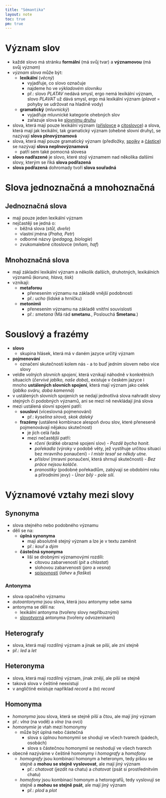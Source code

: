 ```yaml
---
title: "Sémantika"
layout: note
toc: true
pm: true
---
```

# Význam slov
- každé slovo má stránku **formální** (má svůj tvar) a **významovou** (má svůj _význam_)
- _význam slova_ může být:
    - **lexikální** (_věcný_)
        - vyjadřuje, co slovo označuje
        - najdeme ho ve _výkladovém slovníku_
        - př.: slovo _PLATAV_ nedává smysl, ergo nemá lexikální význam, slovo _PLAVAT_ už dává smysl, ergo má lexikální význam (_plavat_ = pohyby se udržovat na hladině vody)
    - **gramatický** (_mluvnický_)
        - vyjadřuje mluvnické kategorie ohebných slov
        - zařazuje slova ke [slovnímu druhu](/notes/school/czech/czech-grammar/morphology/)
- slova, která mají pouze lexikální význam ([příslovce](/notes/school/czech/czech-grammar/morphology/adverbs) a [citoslovce](/notes/school/czech/czech-grammar/morphology/interjections)) a slova, která mají jak lexikální, tak gramatický význam (ohebné slovní druhy), se nazývají **slova plnovýznamová**
- slova, která mají pouze gramatický význam (předložky, [spojky](/notes/school/czech/czech-grammar/morphology/conjunctions) a [částice](/notes/school/czech/czech-grammar/morphology/grammatical-particles)) se nazývají **slova neplnovýznamová**
    - patří sem také pomocná slovesa
- **slovo nadřazené** je slovo, které stojí významem nad několika dalšími slovy, kterým se říká **slova podřazená**
- **slova podřazená** dohromady tvoří **slova souřadná**
# Slova jednoznačná a mnohoznačná
## Jednoznačná slova
- mají pouze jeden lexikální význam
- nejčastěji se jedná o:
    - běžná slova (_stůl, dveře_)
    - vlastní jména (_Praha, Petr_)
    - odborné názvy (_pedagog, biologie_)
    - zvukomalebné citoslovce (_mňam, haf_)
## Mnohoznačná slova
- mají základní lexikální význam a několik dalších, druhotných, lexikálních významů (_koruna, hlava, tisk_)
- vznikají:
    - **metaforou**
        - přenesením významu na základě vnější podobnosti 
        - př.: _ucho_ (lidské a hrníčku)
    - **metonimii**
        - přenesením významu na základě vnitřní souvislosti 
        - př.: _smetana_ (Má rád **smetanu**., Poslouchá **Smetanu**.)
# Souslový a frazémy
- **slovo**
    - skupina hlásek, která má v daném jazyce určitý význam
- **pojmenování**
    - označení skutečnosti kolem nás - a to buď jedním slovem nebo více slovy
- veldle _volných slovních spojení_, která vznikají náhodně v konkrétních situacích (_červivé jablko, naše doba_), existuje v českém jazyce i mnoho **ustálených slovních spojení**, která mají význam jako celek (_jablko sváru, doba kamenná_)
- v ustálených slovních spojeních se nedají jednotlivá slova nahradit slovy stejných či podobných významů, ani se mezi ně nevkládají jiná slova
- mezi ustálená slovní spojení patří:
    - **sousloví** (víceslovná pojmenování)
        - př.: _kyselina sírová, skok daleký_
    - **frazémy** (ustálené kombinace alespoň dvou slov, které přeneseně pojmenovávají nějakou skutečnost)
        - je jich celá řada
        - mezi nečastější patří:
            - _rčení_ (krátké obrazné spojení slov) - _Pozdě bycha honit._
            - _pořekadla_ (výroky v podobě věty, jež vystihuje určitou situaci bez mravního ponaučení) - _I mistr tesař se někdy utne._
            - _přísloví_ (mravní ponaučení, která shrnují skutečnosti) - _Bez práce nejsou koláče._
            - _pranostiky_ (podobné pořekadlům, zabývají se obdobími roku a přírodními jevy) - _Únor bílý - pole sílí._
# Významové vztahy mezi slovy
## Synonyma
- slova stejného nebo podobného významu
- dělí se na:
    - **úplná synonyma**
        - mají absolutně stejný význam a lze je v textu zaměnit
        - př.: _kouř_ a _dým_
    - **částečná synonyma**
        - liší se drobnými významovými rozdíli:
            - citovou zabarveností (_pít_ a _chlastat_)
            - slohovou zabarveností (_jaro_ a _vesna_)
            - [spisovností](/notes/school/czech/czech-grammar/introduction-to-czech-grammar/czech-formal-language) (_lahev_ a _flaška_)
### Antonyma
- slova opačného významu
- _autoantonyma_ jsou slova, která jsou antonymy sebe sama
- antonyma se dělí na:
    - lexikální antonyma (tvořeny slovy nepříbuznými)
    - [slovotvorná](/notes/school/czech/czech-grammar/lexicology/word-formation) antonyma (tvořeny odvozeninami)
## Heterografy
- slova, která mají rozdílný význam a jinak se píší, ale zní stejně
- př.: _led_ a _let_
## Heteronyma
- slova, která mají rozdílný význam, jinak znějí, ale píší se stejně
- taková slova v češtině neexistují
- v angličtině existuje například _record_ a (_to_) _record_
## Homonyma
- _homonyma_ jsou slova, která se stejně píší a čtou, ale mají jiný význam
- př.: _vlna_ (na vodě) a _vlna_ (na ovci)
- _homonymie_ je vtah mezi homonymy
    - může být úplná nebo částečná
        - slova s úplnou homonymií se shodují ve včech tvarech (pádech, osobách)
        - slova s částečnou homonymií se neshodují ve všech tvarech
- obecně nazýváme v češtině homonymy i _homografy_ a _homofony_
    - _homografy_ jsou kombinací homonym a heteronym, tedy píšou se stejně a **mohou se stejně vyslovovat**, ale mají jiný význam
        - př.: _chatovat_ (jezdit na chatu) a _chatovat_ (psát si prostřednitvím chatu)
    - _homofony_ jsou kombinací homonym a hetorografů, tedy vyslovují se stejně a **mohou se stejně psát**, ale mají jiný význam
        - př.: _plod_ a _plot_